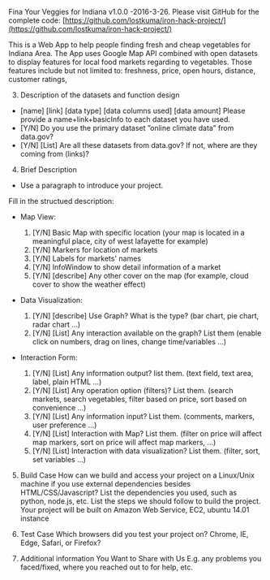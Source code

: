 Fina Your Veggies for Indiana v1.0.0 -2016-3-26.
Please visit GitHub for the complete code: [https://github.com/lostkuma/iron-hack-project/](https://github.com/lostkuma/iron-hack-project/)

This is a Web App to help people finding fresh and cheap vegetables for Indiana Area.
The App uses Google Map API combined with open datasets to display features for local food markets regarding to vegetables.
Those features include but not limited to: freshness, price, open hours, distance, customer ratings, 

3. Description of the datasets and function design
 * [name] [link] [data type] [data columns used] [data amount] Please provide a name+link+basicInfo to each dataset you have used.
 * [Y/N] Do you use the primary dataset ”online climate data” from data.gov? 
 * [Y/N] [List] Are all these datasets from data.gov? If not, where are they coming from (links)?

4. Brief Description

 * Use a paragraph to introduce your project.

 Fill in the structued description:
 * Map View:
	1. [Y/N] Basic Map with specific location (your map is located in a meaningful place, city of west lafayette for example)
	2. [Y/N] Markers for location of markets
	3. [Y/N] Labels for markets' names
	4. [Y/N] InfoWindow to show detail information of a market
	5. [Y/N] [describe] Any other cover on the map (for example, cloud cover to show the weather effect)

 * Data Visualization:
	1. [Y/N] [describe] Use Graph? What is the type? (bar chart, pie chart, radar chart ...)
	2. [Y/N] [List] Any interaction available on the graph? List them (enable click on numbers, drag on lines, change time/variables ...)
	
 * Interaction Form:
	1. [Y/N] [List] Any information output? list them. (text field, text area, label, plain HTML ...)
	2. [Y/N] [List] Any operation option (filters)? List them. (search markets, search vegetables, filter based on price, sort based on convenience ...)
	3. [Y/N] [List] Any information input? List them. (comments, markers, user preference ...)
	4. [Y/N] [List] Interaction with Map? List them. (filter on price will affect map markers, sort on price will affect map markers, ...)
	5. [Y/N] [List] Interaction with data visualization? List them. (filter, sort, set variables ...)

5. Build Case
How can we build and access your project on a Linux/Unix machine if you use external dependencies besides HTML/CSS/Javascript?
List the dependencies you used, such as python, node.js, etc.
List the steps we should follow to build the project.
Your project will be built on Amazon Web Service, EC2, ubuntu 14.01 instance

6. Test Case
Which browsers did you test your project on? Chrome, IE, Edge, Safari, or Firefox?

7. Additional information You Want to Share with Us
E.g. any problems you faced/fixed, where you reached out to for help, etc.
